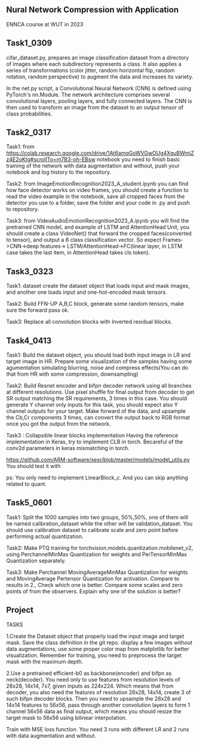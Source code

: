 ## Nural Network Compression with Application

ENNCA course at WUT in 2023

## Task1_0309

cifar_dataset.py, prepares an image classification dataset from a directory of images where each subdirectory represents a class. It also applies a series of transformations (color jitter, random horizontal flip, random rotation, random perspective) to augment the data and increases its variety.

In the net.py script, a Convolutional Neural Network (CNN) is defined using PyTorch's nn.Module. The network architecture comprises several convolutional layers, pooling layers, and fully connected layers. The CNN is then used to transform an image from the dataset to an output tensor of class probabilities.

## Task2_0317

Task1: from https://colab.research.google.com/drive/1At6amqGoWVGwOUg4XguBWmiZz4E2oKtg#scrollTo=m7B3-oh-EBsw notebook you need to finish basic training of the network with data augmentation and without, push your notebook and log history to the repository.
	
Task2: from ImageEmotionRecognition2023_A_student.ipynb you can find how face detector works on video frames, you should create a function to read the video example in the notebook, save all cropped faces from the detector you use to a folder, save the folder and your code in .py and push to repository.
	
Task3: from VideoAudioEmotionRecognition2023_A.ipynb you will find the pretrained CNN model, and example of LSTM and AttentionHead Unit, you should create a class VideoNet() that forward the cropped faces(converted to tensor), and output a 8 class classification vector. So expect Frames->CNN->deep features-> LSTM/AttentionHead->FC(linear layer, in LSTM case takes the last item, in AttentionHead takes cls token).

## Task3_0323

Task1: dataset create the dataset object that loads input and mask images, and another one loads input and one-hot-encoded mask tensors.

Task2: Build FFN-UP A,B,C block, generate some random tensors, make sure the forward pass ok.

Task3: Replace all convolution blocks with Inverted residual blocks.

## Task4_0413

Task1:
Build the dataset object, you should load both input image in LR and target image in HR. Prepare some visualization of the samples having some agumentation simulating blurring, noise and compress effects(You can do that from HR with some compression, downsampling)

Task2: 
Build Resnet encoder and bifpn decoder network using all branches at different resolutions. Use pixel shuffle for final output from decoder to get SR output matching the SR requirements, 3 times in this case. You should generate Y channel only inputs for this task, you should expect also Y channel outputs for your target. Make forward of the data, and upsample the Cb,Cr components 3 times, can convert the output back to RGB format once you got the output from the network.

Task3 : Collapsible linear blocks implementation Having the reference implementation in Keras, try to implement CLB in torch. Becareful of the conv2d parameters in keras mismatching in torch.

https://github.com/ARM-software/sesr/blob/master/models/model_utils.py You should test it with

ps: You only need to implement LinearBlock_c. And you can skip anything related to quant.


## Task5_0601

Task1: Split the 1000 samples into two groups, 50%,50%, one of them will be named calibration_dataset while the other will be validation_dataset. You should use calibration dataset to calibrate scale and zero point before performing actual quantization.

Task2: Make PTQ training for torchvision.models.quantization.mobilenet_v2, using PerchannelMinMax Quantization for weights and PerTensorMinMax Quantization separately.

Task3: Make Perchannel MovingAverageMinMax Quantization for weights and MovingAverage Pertensor Quantization for activation. Compare to results in 2., Check which one is better. Compare some scales and zero points of from the observers. Explain why one of the solution is better?

## Project

TASKS

1.Create the Dataset object that properly load the input image and target mask. Save the class definition in the git repo. display a few images without data augmentations, use some proper color map from matplotlib for better visualization. Remember for training, you need to preprocess the target mask with the maximum depth.

2.Use a pretrained efficient-b0 as backbone(encoder) and bifpn as neck(decoder). You need only to use features from resolution levels of 28x28, 14x14, 7x7, given inputs as 224x224. Which means that from decoder, you also need the features of resolution 28x28, 14x14, create 3 of such bifpn decoder blocks. Then you need to upsample the 28x28 and 14x14 features to 56x56, pass through another convolution layers to form 1 channel 56x56 data as final output, which means you should resize the target mask to 56x56 using bilinear interpolation.

Train with MSE loss function. You need 3 runs with different LR and 2 runs with data augmentation and without.


